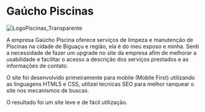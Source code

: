 # Gaúcho Piscinas
![LogoPiscinas_Transparente](https://user-images.githubusercontent.com/63053569/85018647-e91ae300-b143-11ea-98d2-33dde20cdc89.png?w=50)

A empresa Gaúcho Piscina oferece serviços de limpeza e manutenção de Piscinas na cidade de Biguaçu e região, ela é do meu esposo e minha. Senti a necessidade de fazer um upgrade no site da empresa afim de melhorar a usabilidade e facilitar o acesso a descrição dos serviços prestados e as informações de contato.

O site foi desenvolvido primeiramente para mobile (Mobile First) utilizando as linguagens HTML5 e CSS, utilizei tecnicas SEO para melhor ranquear o site nos mecanismos de buscas.

O resultado foi um site leve e de fácil utilização.
